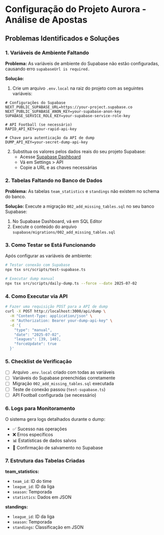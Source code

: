 # Configuração do Projeto Aurora - Análise de Apostas

## Problemas Identificados e Soluções

### 1. Variáveis de Ambiente Faltando

**Problema:** As variáveis de ambiente do Supabase não estão configuradas, causando erro `supabaseUrl is required.`

**Solução:**

1. Crie um arquivo `.env.local` na raiz do projeto com as seguintes variáveis:

```env
# Configurações do Supabase
NEXT_PUBLIC_SUPABASE_URL=https://your-project.supabase.co
NEXT_PUBLIC_SUPABASE_ANON_KEY=your-supabase-anon-key
SUPABASE_SERVICE_ROLE_KEY=your-supabase-service-role-key

# API Football (se necessário)
RAPID_API_KEY=your-rapid-api-key

# Chave para autenticação da API de dump
DUMP_API_KEY=your-secret-dump-api-key
```

2. Substitua os valores pelos dados reais do seu projeto Supabase:
   - Acesse [Supabase Dashboard](https://app.supabase.com)
   - Vá em Settings > API
   - Copie a URL e as chaves necessárias

### 2. Tabelas Faltando no Banco de Dados

**Problema:** As tabelas `team_statistics` e `standings` não existem no schema do banco.

**Solução:**
Execute a migração `002_add_missing_tables.sql` no seu banco Supabase:

1. No Supabase Dashboard, vá em SQL Editor
2. Execute o conteúdo do arquivo `supabase/migrations/002_add_missing_tables.sql`

### 3. Como Testar se Está Funcionando

Após configurar as variáveis de ambiente:

```bash
# Testar conexão com Supabase
npx tsx src/scripts/test-supabase.ts

# Executar dump manual
npx tsx src/scripts/daily-dump.ts --force --date 2025-07-02
```

### 4. Como Executar via API

```bash
# Fazer uma requisição POST para a API de dump
curl -X POST http://localhost:3000/api/dump \
  -H "Content-Type: application/json" \
  -H "Authorization: Bearer your-dump-api-key" \
  -d '{
    "type": "manual",
    "date": "2025-07-02",
    "leagues": [39, 140],
    "forceUpdate": true
  }'
```

### 5. Checklist de Verificação

- [ ] Arquivo `.env.local` criado com todas as variáveis
- [ ] Variáveis do Supabase preenchidas corretamente
- [ ] Migração `002_add_missing_tables.sql` executada
- [ ] Teste de conexão passou (`test-supabase.ts`)
- [ ] API Football configurada (se necessário)

### 6. Logs para Monitoramento

O sistema gera logs detalhados durante o dump:

- ✅ Sucesso nas operações
- ❌ Erros específicos
- 📊 Estatísticas de dados salvos
- 💾 Confirmação de salvamento no Supabase

### 7. Estrutura das Tabelas Criadas

**team_statistics:**

- `team_id`: ID do time
- `league_id`: ID da liga
- `season`: Temporada
- `statistics`: Dados em JSON

**standings:**

- `league_id`: ID da liga
- `season`: Temporada
- `standings`: Classificação em JSON
